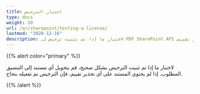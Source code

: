 ```yaml
---
title: اختبار الترخيص
type: docs
weight: 20
url: /ar/sharepoint/testing-a-license/
lastmod: "2020-12-16"
description: لاختبار ما إذا تم تثبيت ترخيص لـ PDF SharePoint API بنجاح، قم بتحويل أي مستند إلى التنسيق المطلوب ويجب أن يتم إنشاؤه بدون أي تحذير تقييم.
---
```


{{% alert color="primary" %}}

لاختبار ما إذا تم تثبيت الترخيص بشكل صحيح، قم بتحويل أي مستند إلى التنسيق المطلوب. إذا لم يحتوي المستند على أي تحذير تقييم، فإن الترخيص تم تفعيله بنجاح.

{{% /alert %}}